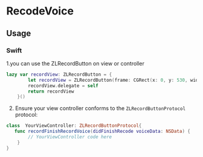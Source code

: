 # RecodeVoice
## Usage

### Swift
1.you can use the ZLRecordButton on view or controller
```swift
lazy var recordView: ZLRecordButton = {
        let recordView = ZLRecordButton(frame: CGRect(x: 0, y: 530, width: UIScreen.main.bounds.size.width, height: 50))
        recordView.delegate = self
        return recordView
    }()
```
2. Ensure your view  controller conforms to the `ZLRecordButtonProtocol` protocol:
```swift
class  YourViewController: ZLRecordButtonProtocol{
   func recordFinishRecordVoice(didFinishRecode voiceData: NSData) {
        // YourViewController code here
    }
}
```

